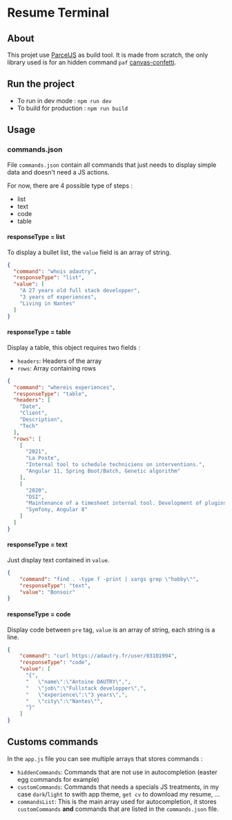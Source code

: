 # Resume Terminal

## About

This projet use [ParcelJS](https://parceljs.org/) as build tool. It is made from scratch, the only library used is for an hidden command `paf` [canvas-confetti](https://github.com/catdad/canvas-confetti).

## Run the project

- To run in dev mode : `npm run dev`
- To build for production : `npm run build`

## Usage

### commands.json

File `commands.json` contain all commands that just needs to display simple data and doesn't need a JS actions.

For now, there are 4 possible type of steps :
- list
- text
- code
- table

#### responseType = list

To display a bullet list, the `value` field is an array of string.

```json
{
  "command": "whois adautry",
  "responseType": "list",
  "value": [
    "A 27 years old full stack developper",
    "3 years of experiences",
    "Living in Nantes"
  ]
}
```

#### responseType = table

Display a table, this object requires two fields :

- `headers`: Headers of the array
- `rows`: Array containing rows

```json
{
  "command": "whereis experiences",
  "responseType": "table",
  "headers": [
    "Date",
    "Client",
    "Description",
    "Tech"
  ],
  "rows": [
    [
      "2021",
      "La Poste",
      "Internal tool to schedule techniciens on interventions.",
      "Angular 11, Spring Boot/Batch, Genetic algorithm"
    ],
    [
      "2020",
      "DSI",
      "Maintenance of a timesheet internal tool. Development of plugins for our ProjeQtor instance.",
      "Symfony, Angular 8"
    ]
  ]
}
```

#### responseType = text

Just display text contained in `value`.

```json
{
    "command": "find . -type f -print | xargs grep \"hobby\"",
    "responseType": "text",
    "value": "Bonsoir"
}
```

#### responseType = code

Display code between `pre` tag, `value` is an array of string, each string is a line.

```json
{
    "command": "curl https://adautry.fr/user/03101994",
    "responseType": "code",
    "value": [
      "{",
      "   \"name\":\"Antoine DAUTRY\",",
      "   \"job\":\"Fullstack developper\",",
      "   \"experience\":\"3 years\",",
      "   \"city\":\"Nantes\"",
      "}"
    ]
}
```

## Customs commands

In the `app.js` file you can see multiple arrays that stores commands :

- `hiddenCommands`: Commands that are not use in autocompletion (easter egg commands for example)
- `customCommands`: Commands that needs a specials JS treatments, in my case `dark`/`light` to swith app theme, `get cv` to download my resume, ...
- `commandsList`: This is the main array used for autocompletion, it stores `customCommands` **and** commands that are listed in the `commands.json` file.

